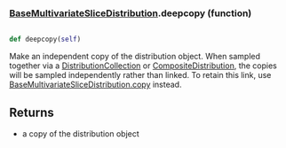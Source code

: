 ### [BaseMultivariateSliceDistribution](BaseMultivariateSliceDistribution.md).deepcopy (function)


```py

def deepcopy(self)

```



Make an independent copy of the distribution object.  When sampled together
via a [DistributionCollection](DistributionCollection.md) or [CompositeDistribution](CompositeDistribution.md), the copies
will be sampled independently rather than linked.  To retain this link,
use [BaseMultivariateSliceDistribution.copy](BaseMultivariateSliceDistribution.copy.md) instead.

Returns
----------
* a copy of the distribution object

